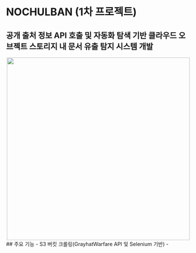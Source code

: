 # NOCHULBAN (1차 프로젝트)
## 공개 출처 정보 API 호출 및 자동화 탐색 기반 클라우드 오브젝트 스토리지 내 문서 유출 탐지 시스템 개발
<div align="center">
  <img src="https://github.com/user-attachments/assets/5ceee601-4405-4d10-804b-74fc53fcf1aa" width="500"/>
</div>
## 주요 기능
- S3 버킷 크롤링(GrayhatWarfare API 및 Selenium 기반)
- 
